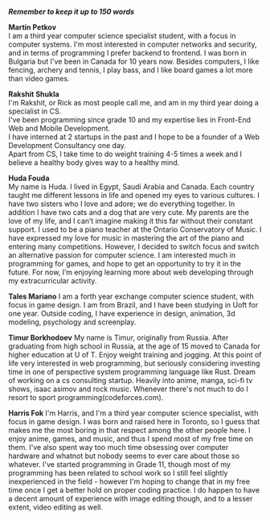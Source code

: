 ***Remember to keep it up to 150 words***

**Martin Petkov**  
I am a third year computer science specialist student, with a focus in computer systems. I'm most interested in computer networks and security, and in terms of programming I prefer backend to frontend. I was born in Bulgaria but I've been in Canada for 10 years now. Besides computers, I like fencing, archery and tennis, I play bass, and I like board games a lot more than video games.

**Rakshit Shukla**    
I'm Rakshit, or Rick as most people call me, and am in my third year doing a specialist in CS.  
I've been programming since grade 10 and my expertise lies in Front-End Web and Mobile Development.  
I have interned at 2 startups in the past and I hope to be a founder of a Web Development Consultancy one day.  
Apart from CS, I take time to do weight training 4-5 times a week and I believe a healthy body gives way to a healthy mind.  

**Huda Fouda**   
My name is Huda. I lived in Egypt, Saudi Arabia and Canada. Each country taught me different lessons in life and opened my eyes to various cultures. I have two sisters who I love and adore; we do everything together. In addition I have two cats and a dog that are very cute. My parents are the love of my life, and I can’t imagine making it this far without their constant support.
I used to be a piano teacher at the Ontario Conservatory of Music. I have expressed my love for music in mastering the art of the piano and entering many competitions. However, I decided to switch focus and switch an alternative passion for computer science. I am interested much in programming for games, and hope to get an opportunity to try it in the future. For now, I’m enjoying learning more about web developing through my extracurricular activity.

**Tales Mariano**
I am a forth year exchange computer science student, with focus in game design. I am from Brazil, and I have been studying in Uoft for one year. Outside coding, I have experience in design, animation, 3d modeling, psychology and screenplay. 

**Timur Borkhodoev**
My name is Timur, originally from Russia. After graduating from high school in Russia, at the age of 15 moved to Canada for higher education at U of T. Enjoy weight training and jogging. At this point of life very interested in web programming, but seriously considering investing time in one of perspective system programming language like Rust. Dream of working on a cs consulting startup. Heavily into anime, manga, sci-fi tv shows, isaac asimov and rock music. Whenever there's not much to do I resort to sport programming(codeforces.com).

**Harris Fok**
I'm Harris, and I'm a third year computer science specialist, with focus in game design. I was born and raised here in Toronto, so I guess that makes me the most boring in that respect among the other people here. I enjoy anime, games, and music, and thus I spend most of my free time on them. I've also spent way too much time obsessing over computer hardware and whatnot but nobody seems to ever care about those so whatever. I've started programming in Grade 11, though most of my programming has been related to school work so I still feel slightly inexperienced in the field - however I'm hoping to change that in my free time once I get a better hold on proper coding practice. I do happen to have a decent amount of experience with image editing though, and to a lesser extent, video editing as well.
